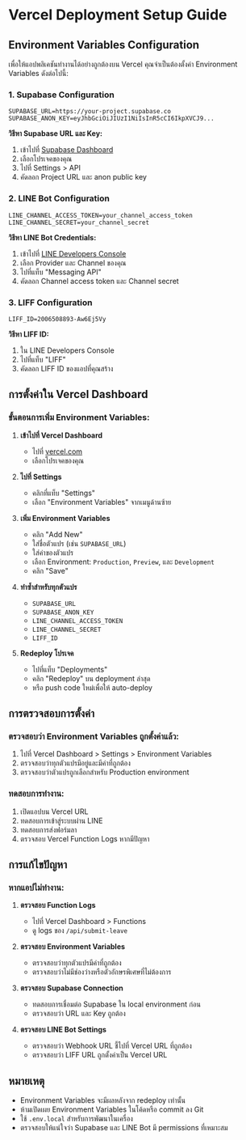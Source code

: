 # Vercel Deployment Setup Guide

## Environment Variables Configuration

เพื่อให้แอปพลิเคชันทำงานได้อย่างถูกต้องบน Vercel คุณจำเป็นต้องตั้งค่า Environment Variables ดังต่อไปนี้:

### 1. Supabase Configuration

```
SUPABASE_URL=https://your-project.supabase.co
SUPABASE_ANON_KEY=eyJhbGciOiJIUzI1NiIsInR5cCI6IkpXVCJ9...
```

**วิธีหา Supabase URL และ Key:**
1. เข้าไปที่ [Supabase Dashboard](https://app.supabase.com)
2. เลือกโปรเจคของคุณ
3. ไปที่ Settings > API
4. คัดลอก Project URL และ anon public key

### 2. LINE Bot Configuration

```
LINE_CHANNEL_ACCESS_TOKEN=your_channel_access_token
LINE_CHANNEL_SECRET=your_channel_secret
```

**วิธีหา LINE Bot Credentials:**
1. เข้าไปที่ [LINE Developers Console](https://developers.line.biz/)
2. เลือก Provider และ Channel ของคุณ
3. ไปที่แท็บ "Messaging API"
4. คัดลอก Channel access token และ Channel secret

### 3. LIFF Configuration

```
LIFF_ID=2006508893-Aw6Ej5Vy
```

**วิธีหา LIFF ID:**
1. ใน LINE Developers Console
2. ไปที่แท็บ "LIFF"
3. คัดลอก LIFF ID ของแอปที่คุณสร้าง

## การตั้งค่าใน Vercel Dashboard

### ขั้นตอนการเพิ่ม Environment Variables:

1. **เข้าไปที่ Vercel Dashboard**
   - ไปที่ [vercel.com](https://vercel.com)
   - เลือกโปรเจคของคุณ

2. **ไปที่ Settings**
   - คลิกที่แท็บ "Settings"
   - เลือก "Environment Variables" จากเมนูด้านซ้าย

3. **เพิ่ม Environment Variables**
   - คลิก "Add New"
   - ใส่ชื่อตัวแปร (เช่น `SUPABASE_URL`)
   - ใส่ค่าของตัวแปร
   - เลือก Environment: `Production`, `Preview`, และ `Development`
   - คลิก "Save"

4. **ทำซ้ำสำหรับทุกตัวแปร**
   - `SUPABASE_URL`
   - `SUPABASE_ANON_KEY`
   - `LINE_CHANNEL_ACCESS_TOKEN`
   - `LINE_CHANNEL_SECRET`
   - `LIFF_ID`

5. **Redeploy โปรเจค**
   - ไปที่แท็บ "Deployments"
   - คลิก "Redeploy" บน deployment ล่าสุด
   - หรือ push code ใหม่เพื่อให้ auto-deploy

## การตรวจสอบการตั้งค่า

### ตรวจสอบว่า Environment Variables ถูกตั้งค่าแล้ว:

1. ไปที่ Vercel Dashboard > Settings > Environment Variables
2. ตรวจสอบว่าทุกตัวแปรมีอยู่และมีค่าที่ถูกต้อง
3. ตรวจสอบว่าตัวแปรถูกเลือกสำหรับ Production environment

### ทดสอบการทำงาน:

1. เปิดแอปบน Vercel URL
2. ทดสอบการเข้าสู่ระบบผ่าน LINE
3. ทดสอบการส่งฟอร์มลา
4. ตรวจสอบ Vercel Function Logs หากมีปัญหา

## การแก้ไขปัญหา

### หากแอปไม่ทำงาน:

1. **ตรวจสอบ Function Logs**
   - ไปที่ Vercel Dashboard > Functions
   - ดู logs ของ `/api/submit-leave`

2. **ตรวจสอบ Environment Variables**
   - ตรวจสอบว่าทุกตัวแปรมีค่าที่ถูกต้อง
   - ตรวจสอบว่าไม่มีช่องว่างหรือตัวอักษรพิเศษที่ไม่ต้องการ

3. **ตรวจสอบ Supabase Connection**
   - ทดสอบการเชื่อมต่อ Supabase ใน local environment ก่อน
   - ตรวจสอบว่า URL และ Key ถูกต้อง

4. **ตรวจสอบ LINE Bot Settings**
   - ตรวจสอบว่า Webhook URL ชี้ไปที่ Vercel URL ที่ถูกต้อง
   - ตรวจสอบว่า LIFF URL ถูกตั้งค่าเป็น Vercel URL

## หมายเหตุ

- Environment Variables จะมีผลหลังจาก redeploy เท่านั้น
- ห้ามเปิดเผย Environment Variables ในโค้ดหรือ commit ลง Git
- ใช้ `.env.local` สำหรับการพัฒนาในเครื่อง
- ตรวจสอบให้แน่ใจว่า Supabase และ LINE Bot มี permissions ที่เหมาะสม